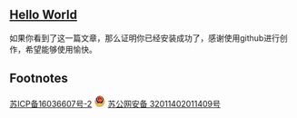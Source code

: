 
## [Hello World](https://DingliZhang.github.io/hello/helloworld.html)

如果你看到了这一篇文章，那么证明你已经安装成功了，感谢使用github进行创作，希望能够使用愉快。

## Footnotes
[苏ICP备16036607号-2](https://beian.miit.gov.cn/) ![](./police_beian.png) [苏公网安备 32011402011409号](http://www.beian.gov.cn/portal/registerSystemInfo?recordcode=32011402011409)
